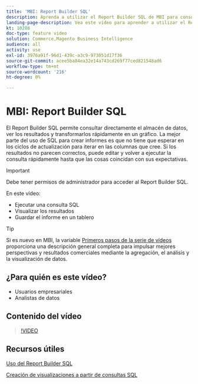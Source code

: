 ```yaml
---
title: 'MBI: Report Builder SQL'
description: Aprenda a utilizar el Report Builder SQL de MBI para consultar directamente el almacén de datos, ver los resultados y transformarlos rápidamente en un gráfico.
landing-page-description: Vea este vídeo para aprender a utilizar el Report Builder SQL de MBI para consultar directamente el almacén de datos, ver los resultados y transformarlos rápidamente en un gráfico.
kt: 10288
doc-type: feature video
solution: Commerce,Magento Business Intelligence
audience: all
activity: use
exl-id: 3976a91f-96d1-439c-a3c9-973051d17f36
source-git-commit: acee5ba84ea32e14a743cd269f77ced821548ad6
workflow-type: tm+mt
source-wordcount: '216'
ht-degree: 0%

---
```


# MBI: Report Builder SQL

El Report Builder SQL permite consultar directamente el almacén de datos, ver los resultados y transformarlos rápidamente en un gráfico. La mejor parte del uso de SQL para crear informes es que no tiene que esperar en los ciclos de actualización para iterar en las columnas que cree. Si los resultados no parecen correctos, puede editar y volver a ejecutar la consulta rápidamente hasta que las cosas coincidan con sus expectativas.

>[!IMPORTANT]
>
>Debe tener permisos de administrador para acceder al Report Builder SQL.

En este vídeo:

- Ejecutar una consulta SQL
- Visualizar los resultados
- Guardar el informe en un tablero

>[!TIP]
>
>Si es nuevo en MBI, la variable [Primeros pasos de la serie de vídeos](1-overview.md) proporciona una descripción general completa para impulsar mejores perspectivas y resultados comerciales mediante la agregación, el análisis y la visualización de datos.

## ¿Para quién es este vídeo?

- Usuarios empresariales
- Analistas de datos

## Contenido del vídeo

>[!VIDEO](https://video.tv.adobe.com/v/342406?quality=12&learn=on)

## Recursos útiles

[Uso del Report Builder SQL](https://docs.magento.com/mbi/data-analyst/dev-reports/sql-rpt-bldr.html)

[Creación de visualizaciones a partir de consultas SQL](https://docs.magento.com/mbi/tutorials/create-visuals-from-sql.html)
